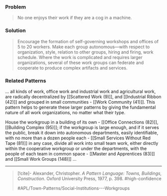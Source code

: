 ### Problem
>No one enjoys their work if they are a cog in a machine.

### Solution
>Encourage the formation of self-governing workshops and offices of 5 to 20 workers. Make each group autonomous—with respect to organization, style, relation to other groups, hiring and firing, work schedule. Where the work is complicated and requires larger organizations, several of these work groups can federate and cooperate to produce complex artifacts and services.

### Related Patterns
... all kinds of work, office work and industrial work and agricultural work, are radically decentralized by [[Scattered Work (9)]], and [[Industrial Ribbon (42)]] and grouped in small communities - [[Work Community (41)]]. This pattern helps to generate these larger patterns by giving the fundamental nature of all work organizations, no matter what their type. 

House the workgroup in a building of its own - [[Office Connections (82)]], [[Building Complex (95)]]; if the workgroup is large enough, and if it serves the public, break it down into autonomous departments, easily identifiable, with no more than a dozen people each - [[Small Services Without Red Tape (81)]] in any case, divide all work into small team work, either directly within the cooperative workgroup or under the departments, with the people of each team in common space - [[Master and Apprentices (83)]] and [[Small Work Groups (148)]] ...

---

> [!cite]- Alexander, Christopher. _A Pattern Language: Towns, Buildings, Construction_. Oxford University Press, 1977, p. 398.
> #high-confidence
>
> #APL/Town-Patterns/Social-Institutions---Workgroups

